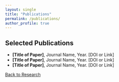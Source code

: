 ```yaml
---
layout: single
title: "Publications"
permalink: /publications/
author_profile: true
---
```


## **Selected Publications**
- **[Title of Paper]**, Journal Name, Year. [DOI or Link]
- **[Title of Paper]**, Journal Name, Year. [DOI or Link]
- **[Title of Paper]**, Journal Name, Year. [DOI or Link]

[Back to Research](research.md)
